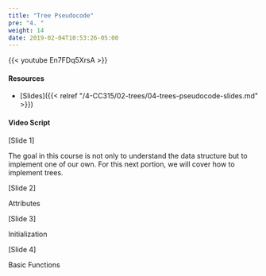 ```yaml
---
title: "Tree Pseudocode"
pre: "4. "
weight: 14
date: 2019-02-04T10:53:26-05:00
---
```


{{< youtube En7FDq5XrsA >}}

#### Resources
* [Slides]({{< relref "/4-CC315/02-trees/04-trees-pseudocode-slides.md" >}})

#### Video Script

[Slide 1]

The goal in this course is not only to understand the data structure but to implement one of our own. For this next portion, we will cover how to implement trees. 

[Slide 2]

Attributes 


[Slide 3]

Initialization 

[Slide 4]

Basic Functions 
